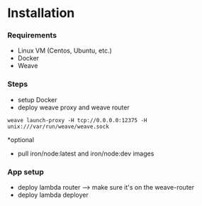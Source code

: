 # Installation


### Requirements

- Linux VM (Centos, Ubuntu, etc.)
- Docker
- Weave

### Steps

- setup Docker
- deploy weave proxy and weave router

```weave launch-proxy -H tcp://0.0.0.0:12375 -H unix:///var/run/weave/weave.sock```

*optional
- pull iron/node:latest and iron/node:dev images

### App setup

- deploy lambda router --> make sure it's on the weave-router
- deploy lambda deployer
